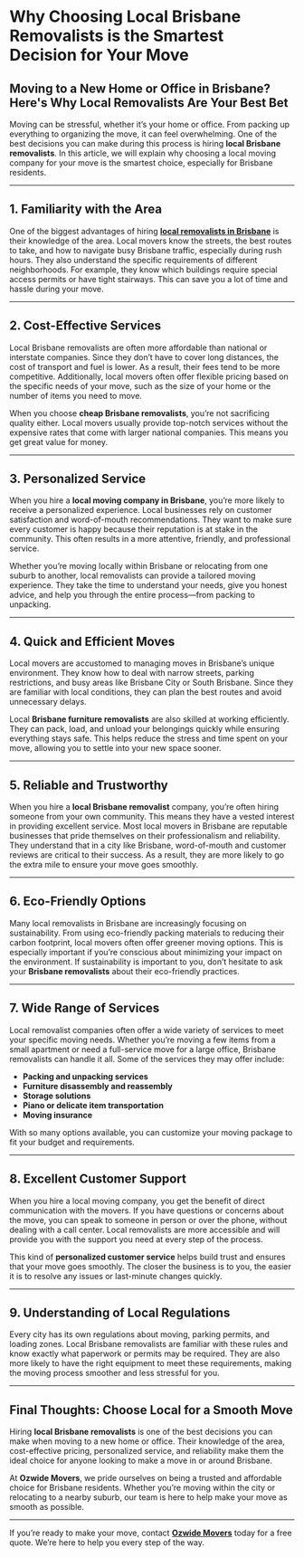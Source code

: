 # Why Choosing Local Brisbane Removalists is the Smartest Decision for Your Move

## Moving to a New Home or Office in Brisbane? Here's Why Local Removalists Are Your Best Bet

Moving can be stressful, whether it’s your home or office. From packing up everything to organizing the move, it can feel overwhelming. One of the best decisions you can make during this process is hiring **local Brisbane removalists**. In this article, we will explain why choosing a local moving company for your move is the smartest choice, especially for Brisbane residents.

---

## 1. Familiarity with the Area

One of the biggest advantages of hiring [**local removalists in Brisbane**](https://ozwidemovers.com/local-removalists/brisbane-removalist) is their knowledge of the area. Local movers know the streets, the best routes to take, and how to navigate busy Brisbane traffic, especially during rush hours. They also understand the specific requirements of different neighborhoods. For example, they know which buildings require special access permits or have tight stairways. This can save you a lot of time and hassle during your move.

---

## 2. Cost-Effective Services

Local Brisbane removalists are often more affordable than national or interstate companies. Since they don’t have to cover long distances, the cost of transport and fuel is lower. As a result, their fees tend to be more competitive. Additionally, local movers often offer flexible pricing based on the specific needs of your move, such as the size of your home or the number of items you need to move.

When you choose **cheap Brisbane removalists**, you’re not sacrificing quality either. Local movers usually provide top-notch services without the expensive rates that come with larger national companies. This means you get great value for money.

---

## 3. Personalized Service

When you hire a **local moving company in Brisbane**, you’re more likely to receive a personalized experience. Local businesses rely on customer satisfaction and word-of-mouth recommendations. They want to make sure every customer is happy because their reputation is at stake in the community. This often results in a more attentive, friendly, and professional service.

Whether you’re moving locally within Brisbane or relocating from one suburb to another, local removalists can provide a tailored moving experience. They take the time to understand your needs, give you honest advice, and help you through the entire process—from packing to unpacking.

---

## 4. Quick and Efficient Moves

Local movers are accustomed to managing moves in Brisbane’s unique environment. They know how to deal with narrow streets, parking restrictions, and busy areas like Brisbane City or South Brisbane. Since they are familiar with local conditions, they can plan the best routes and avoid unnecessary delays.

Local **Brisbane furniture removalists** are also skilled at working efficiently. They can pack, load, and unload your belongings quickly while ensuring everything stays safe. This helps reduce the stress and time spent on your move, allowing you to settle into your new space sooner.

---

## 5. Reliable and Trustworthy

When you hire a **local Brisbane removalist** company, you’re often hiring someone from your own community. This means they have a vested interest in providing excellent service. Most local movers in Brisbane are reputable businesses that pride themselves on their professionalism and reliability. They understand that in a city like Brisbane, word-of-mouth and customer reviews are critical to their success. As a result, they are more likely to go the extra mile to ensure your move goes smoothly.

---

## 6. Eco-Friendly Options

Many local removalists in Brisbane are increasingly focusing on sustainability. From using eco-friendly packing materials to reducing their carbon footprint, local movers often offer greener moving options. This is especially important if you’re conscious about minimizing your impact on the environment. If sustainability is important to you, don’t hesitate to ask your **Brisbane removalists** about their eco-friendly practices.

---

## 7. Wide Range of Services

Local removalist companies often offer a wide variety of services to meet your specific moving needs. Whether you’re moving a few items from a small apartment or need a full-service move for a large office, Brisbane removalists can handle it all. Some of the services they may offer include:

- **Packing and unpacking services**
- **Furniture disassembly and reassembly**
- **Storage solutions**
- **Piano or delicate item transportation**
- **Moving insurance**

With so many options available, you can customize your moving package to fit your budget and requirements.

---

## 8. Excellent Customer Support

When you hire a local moving company, you get the benefit of direct communication with the movers. If you have questions or concerns about the move, you can speak to someone in person or over the phone, without dealing with a call center. Local removalists are more accessible and will provide you with the support you need at every step of the process.

This kind of **personalized customer service** helps build trust and ensures that your move goes smoothly. The closer the business is to you, the easier it is to resolve any issues or last-minute changes quickly.

---

## 9. Understanding of Local Regulations

Every city has its own regulations about moving, parking permits, and loading zones. Local Brisbane removalists are familiar with these rules and know exactly what paperwork or permits may be required. They are also more likely to have the right equipment to meet these requirements, making the moving process smoother and less stressful for you.

---

## Final Thoughts: Choose Local for a Smooth Move

Hiring **local Brisbane removalists** is one of the best decisions you can make when moving to a new home or office. Their knowledge of the area, cost-effective pricing, personalized service, and reliability make them the ideal choice for anyone looking to make a move in or around Brisbane.

At **Ozwide Movers**, we pride ourselves on being a trusted and affordable choice for Brisbane residents. Whether you’re moving within the city or relocating to a nearby suburb, our team is here to help make your move as smooth as possible.

---

If you’re ready to make your move, contact [**Ozwide Movers**](https://ozwidemovers.com/) today for a free quote. We’re here to help you every step of the way.
